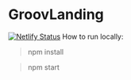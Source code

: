 # GroovLanding
[![Netlify Status](https://api.netlify.com/api/v1/badges/4173f80c-6358-4056-9e91-990e81193d98/deploy-status)](https://app.netlify.com/sites/groovlanding/deploys)
How to run locally:
>npm install

>npm start
